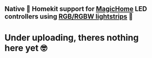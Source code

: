 ## Native  Homekit support for [MagicHome](http://s.click.aliexpress.com/e/_dUz673r) LED controllers using [RGB/RGBW lightstrips](http://s.click.aliexpress.com/e/_dUgIncp) 🌈

# Under uploading, theres nothing here yet 🤓
